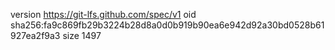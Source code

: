 version https://git-lfs.github.com/spec/v1
oid sha256:fa9c869fb29b3224b28d8a0d0b919b90ea6e942d92a30bd0528b61927ea2f9a3
size 1497
